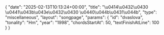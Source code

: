 {
    "date": "2025-02-13T10:13:24+00:00",
    "title": "\u0414\u0432\u0430 \u0441\u043b\u043e\u0432\u0430 \u0440\u044b\u0431\u044b",
    "type": "miscellaneous",
    "layout": "songpage",
    "params": {
        "id": "dvaslova",
        "tonality": "Hm",
        "year": "1998",
        "chordsStartAt": 50,
        "textFinishAtLine": 100
    }
}